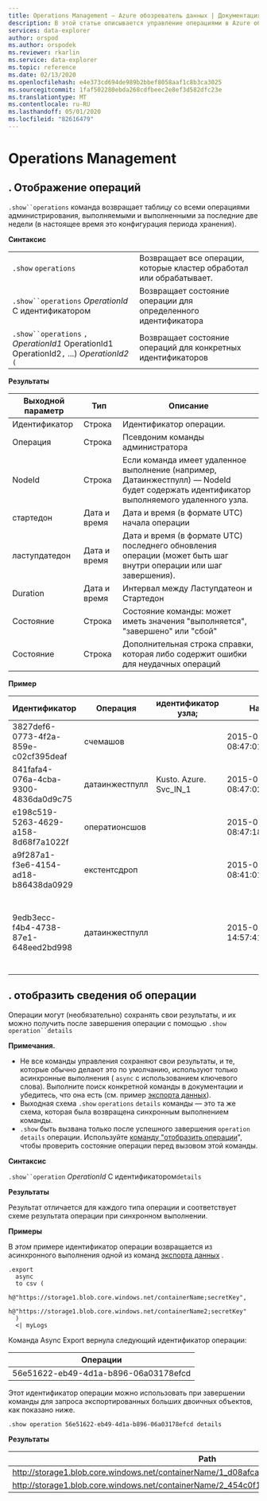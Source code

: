```yaml
---
title: Operations Management — Azure обозреватель данных | Документация Майкрософт
description: В этой статье описывается управление операциями в Azure обозреватель данных.
services: data-explorer
author: orspod
ms.author: orspodek
ms.reviewer: rkarlin
ms.service: data-explorer
ms.topic: reference
ms.date: 02/13/2020
ms.openlocfilehash: e4e373cd694de989b2bbef8058aaf1c8b3ca3025
ms.sourcegitcommit: 1faf502280ebda268cdfbeec2e8ef3d582dfc23e
ms.translationtype: MT
ms.contentlocale: ru-RU
ms.lasthandoff: 05/01/2020
ms.locfileid: "82616479"
---
```

# <a name="operations-management"></a>Operations Management

## <a name="show-operations"></a>. Отображение операций

`.show``operations` команда возвращает таблицу со всеми операциями администрирования, выполняемыми и выполненными за последние две недели (в настоящее время это конфигурация периода хранения).

**Синтаксис**

|||
|---|---| 
|`.show` `operations`              |Возвращает все операции, которые кластер обработал или обрабатывает. 
|`.show``operations` *OperationId* С идентификатором|Возвращает состояние операции для определенного идентификатора 
|`.show``operations` `,` *OperationId1* OperationId1 OperationId2`,` ...) *OperationId2* `(`|Возвращает состояние операций для конкретных идентификаторов

**Результаты**
 
|Выходной параметр |Тип |Описание 
|---|---|---
|Идентификатор |Строка |Идентификатор операции.
|Операция |Строка |Псевдоним команды администратора 
|NodeId |Строка |Если команда имеет удаленное выполнение (например, Датаинжестпулл) — NodeId будет содержать идентификатор выполняемого удаленного узла. 
|стартедон |Дата и время |Дата и время (в формате UTC) начала операции 
|ластупдатедон |Дата и время |Дата и время (в формате UTC) последнего обновления операции (может быть шаг внутри операции или шаг завершения). 
|Duration |Дата и время |Интервал между Ластупдатеон и Стартедон 
|Состояние |Строка |Состояние команды: может иметь значения "выполняется", "завершено" или "сбой" 
|Состояние |Строка |Дополнительная строка справки, которая либо содержит ошибки для неудачных операций 
 
**Пример**
 
|Идентификатор |Операция |идентификатор узла; |Начато |Последнее обновление |Duration |Состояние |Состояние 
|--|--|--|--|--|--|--|--
|3827def6-0773-4f2a-859e-c02cf395deaf |счемашов | |2015-01-06 08:47:01.0000000 |2015-01-06 08:47:01.0000000 |0001-01-01 00:00:00.0000000 |Завершено | 
|841fafa4-076a-4cba-9300-4836da0d9c75 |датаинжестпулл |Kusto. Azure. Svc_IN_1 |2015-01-06 08:47:02.0000000 |2015-01-06 08:48:19.0000000 |0001-01-01 00:01:17.0000000 |Завершено | 
|e198c519-5263-4629-a158-8d68f7a1022f |оператионсшов | |2015-01-06 08:47:18.0000000 |2015-01-06 08:47:18.0000000 |0001-01-01 00:00:00.0000000 |Завершено | 
|a9f287a1-f3e6-4154-ad18-b86438da0929 |екстентсдроп | |2015-01-11 08:41:01.0000000 |0001-01-01 00:00:00.0000000 |0001-01-01 00:00:00.0000000 |InProgress | 
|9edb3ecc-f4b4-4738-87e1-648eed2bd998 |датаинжестпулл | |2015-01-10 14:57:41.0000000 |2015-01-10 14:57:41.0000000 |0001-01-01 00:00:00.0000000 |Failed |Коллекция была изменена; Операция перечисления не может быть выполнена. 

## <a name="show-operation-details"></a>. отобразить сведения об операции

Операции могут (необязательно) сохранять свои результаты, и их можно получить после завершения операции с помощью `.show` `operation``details` 

**Примечания.**

* Не все команды управления сохраняют свои результаты, и те, которые обычно делают это по умолчанию, используют только асинхронные выполнения ( `async` с использованием ключевого слова). Выполните поиск конкретной команды в документации и убедитесь, что она есть (см. пример [экспорта данных](data-export/index.md)). 
* Выходная схема `.show` `operations` `details` команды — это та же схема, которая была возвращена синхронным выполнением команды. 
* `.show` быть вызвана только после успешного завершения `operation` `details` операции. Используйте [команду "отобразить операции](#show-operations)", чтобы проверить состояние операции перед вызовом этой команды. 

**Синтаксис**

`.show``operation` *OperationId* С идентификатором`details`

**Результаты**

Результат отличается для каждого типа операции и соответствует схеме результата операции при синхронном выполнении. 

**Примеры**

В *этом* примере идентификатор операции возвращается из асинхронного выполнения одной из команд [экспорта данных](../management/data-export/index.md) .

```kusto 
.export 
  async 
  to csv ( 
    h@"https://storage1.blob.core.windows.net/containerName;secretKey", 
    h@"https://storage1.blob.core.windows.net/containerName2;secretKey" 
  ) 
  <| myLogs 

```

Команда Async Export вернула следующий идентификатор операции:

|Операции|
|---|
|56e51622-eb49-4d1a-b896-06a03178efcd|

Этот идентификатор операции можно использовать при завершении команды для запроса экспортированных больших двоичных объектов, как показано ниже. 

```kusto
.show operation 56e51622-eb49-4d1a-b896-06a03178efcd details 
```

**Результаты**

|Path|нумрекордс|
|---|---|
|http://storage1.blob.core.windows.net/containerName/1_d08afcae2f044c1092b279412dcb571b.csv|10|
|http://storage1.blob.core.windows.net/containerName/2_454c0f1359e24795b6529da8a0101330.csv|15|